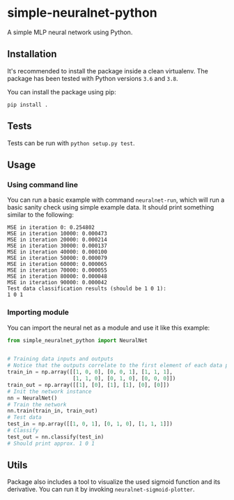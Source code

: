 # simple-neuralnet-python

A simple MLP neural network using Python.

## Installation

It's recommended to install the package inside a clean virtualenv.
The package has been tested with Python versions `3.6` and `3.8`.

You can install the package using pip:

```
pip install .
```

## Tests

Tests can be run with `python setup.py test`.

## Usage

### Using command line

You can run a basic example with command `neuralnet-run`, which will
run a basic sanity check using simple example data. It should print
something similar to the following:

```
MSE in iteration 0: 0.254802
MSE in iteration 10000: 0.000473
MSE in iteration 20000: 0.000214
MSE in iteration 30000: 0.000137
MSE in iteration 40000: 0.000100
MSE in iteration 50000: 0.000079
MSE in iteration 60000: 0.000065
MSE in iteration 70000: 0.000055
MSE in iteration 80000: 0.000048
MSE in iteration 90000: 0.000042
Test data classification results (should be 1 0 1):
1 0 1
```

### Importing module

You can import the neural net as a module and use it like this example:

```python
from simple_neuralnet_python import NeuralNet


# Training data inputs and outputs
# Notice that the outputs correlate to the first element of each data point
train_in = np.array([[1, 0, 0], [0, 0, 1], [1, 1, 1],
                     [1, 1, 0], [0, 1, 0], [0, 0, 0]])
train_out = np.array([[1], [0], [1], [1], [0], [0]])
# Init the network instance
nn = NeuralNet()
# Train the network
nn.train(train_in, train_out)
# Test data
test_in = np.array([[1, 0, 1], [0, 1, 0], [1, 1, 1]])
# Classify
test_out = nn.classify(test_in)
# Should print approx. 1 0 1
```

## Utils

Package also includes a tool to visualize the used sigmoid function and its derivative.
You can run it by invoking `neuralnet-sigmoid-plotter`.
